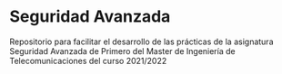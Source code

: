 # Seguridad Avanzada
Repositorio para facilitar el desarrollo de las prácticas de la asignatura Seguridad Avanzada de Primero del Master de Ingeniería de Telecomunicaciones del curso 2021/2022
